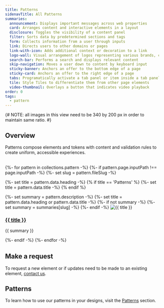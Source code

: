 ```yaml
---
title: Patterns
sidenavTitle: All Patterns
summaries:
  announcement: Displays important messages across web properties
  card: Arranges content and interactive elements in a layout
  disclosure: Toggles the visibility of a content panel
  filter: Sorts data by predetermined sections and tags
  form: Collects information from a user through inputs
  link: Directs users to other domains or pages
  link-with-icon: Adds additional context or decoration to a link
  logo-wall: Visual arrangement of logos representing various brands, companies, or organizations
  search-bar: Performs a search and displays relevant content
  skip-navigation: Moves a user down to content by keyboard input
  sticky-banner: Anchors an offer to the bottom edge of a page
  sticky-card: Anchors an offer to the right edge of a page
  tabs: Programatically activate a tab panel or item inside a tab panel
  tile: Style Tiles to differentiate them from other page elements
  video-thumbnail: Overlays a button that indicates video playback
order: 0
tags:
  - pattern
---
```


<link data-helmet
      rel="stylesheet"
      href="/assets/packages/@rhds/elements/elements/rh-tile/rh-tile-lightdom.css">


<style data-helmet>
  #patterns-nav {
    margin-block: var(--rh-space--2xl, 32px);
  }
    rh-tile h3 {
    margin: 0 !important;
  }
  rh-tile p {
    margin-block: 0 0 !important;
  }
</style>

<script data-helmet type="module">
  import '@rhds/elements/rh-tile/rh-tile.js';
</script>

{# NOTE: all images in this view need to be 340 by 200 px in order to maintain same ratio. #}

## Overview
Patterns compose elements and tokens with content and validation rules to 
create uniform, accessible experiences.

<nav id="patterns-nav"
     class="grid xs-two-columns sm-three-columns"
     aria-label="Patterns">
  {%- for pattern in collections.pattern -%}
  {%- if pattern.page.inputPath !== page.inputPath -%}
  {%- set slug = pattern.fileSlug -%}

  {%- set title = pattern.data.heading -%}
  {% if title == 'Patterns' %}
    {%- set title = pattern.data.title -%}
  {% endif %}

  {%- set summary = pattern.description -%}
  {%- set title = pattern.data.heading or pattern.data.title -%}
  {%- if not summary -%}
    {%- set summary = summaries[slug] -%}
  {%- endif -%}
  <rh-tile>
    <uxdot-example slot="image">
      <img alt="{{ title }}"
           src="/assets/patterns/all-patterns-{{ slug }}.png">
    </uxdot-example>
    <h3 slot="headline"><a href="{{ pattern.url }}">{{ title }}</a></h3>
    <p>{{ summary }}</p>
  </rh-tile>
  {%- endif -%}
{%- endfor -%}
</nav>

## Make a request
To request a new element or if updates need to be made to an existing element, 
[contact us](mailto:digital-design-system@redhat.com).

<uxdot-feedback>
  <h2>Patterns</h2>
  <p>To learn how to use our patterns in your designs, visit the <a href="/patterns/">Patterns</a> section.</p>
</uxdot-feedback>
